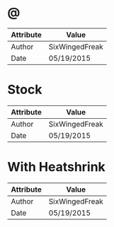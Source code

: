 # @
| Attribute | Value |
| ---  | ---     |
| Author | SixWingedFreak |
| Date | 05/19/2015 |
# Stock
| Attribute | Value |
| ---  | ---     |
| Author | SixWingedFreak |
| Date | 05/19/2015 |
# With Heatshrink
| Attribute | Value |
| ---  | ---     |
| Author | SixWingedFreak |
| Date | 05/19/2015 |
